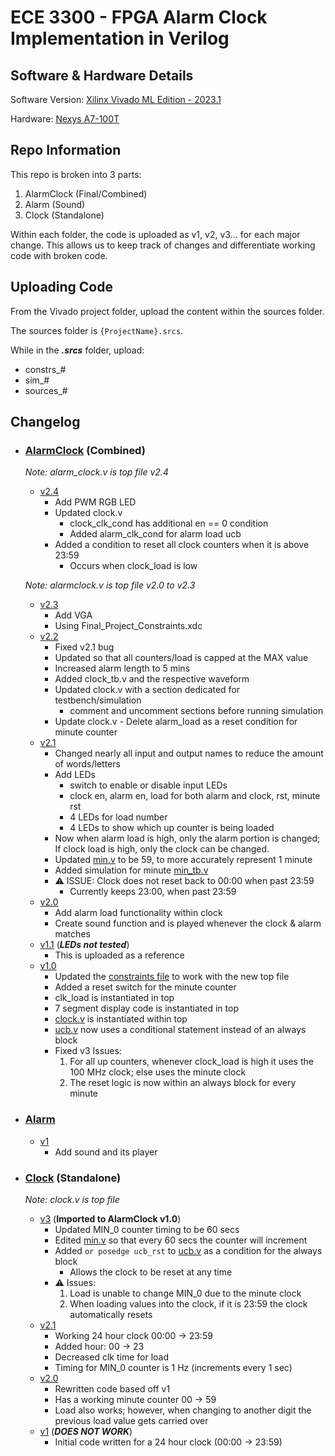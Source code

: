 # ECE 3300 - FPGA Alarm Clock Implementation in Verilog

## Software & Hardware Details
Software Version: [Xilinx Vivado ML Edition - 2023.1](https://www.xilinx.com/support/download/index.html/content/xilinx/en/downloadNav/vivado-design-tools/2023-1.html)

Hardware: [Nexys A7-100T](https://www.xilinx.com/products/boards-and-kits/1-6olhwl.html)

## Repo Information

This repo is broken into 3 parts:
1. AlarmClock (Final/Combined)
2. Alarm (Sound)
3. Clock (Standalone)

Within each folder, the code is uploaded as v1, v2, v3... for each major change. This allows us to keep track of changes and differentiate working code with broken code.

## Uploading Code

From the Vivado project folder, upload the content within the sources folder.

The sources folder is `{ProjectName}.srcs`.

While in the **_.srcs_** folder, upload:
- constrs_#
- sim_#
- sources_#

## Changelog

- ### [AlarmClock](https://github.com/Synergy5761/ECE3300-AlarmClockProject/tree/main/AlarmClock) (Combined)

  _Note: alarm_clock.v is top file v2.4_

  - [v2.4](https://github.com/Synergy5761/ECE3300-AlarmClockProject/tree/main/AlarmClock/v2.4)
    - Add PWM RGB LED
    - Updated clock.v
      - clock_clk_cond has additional en == 0 condition
      - Added alarm_clk_cond for alarm load ucb
    - Added a condition to reset all clock counters when it is above 23:59
      - Occurs when clock_load is low
  
  _Note: alarmclock.v is top file v2.0 to v2.3_
  
  - [v2.3](https://github.com/Synergy5761/ECE3300-AlarmClockProject/tree/main/AlarmClock/v2.3)
    - Add VGA
    - Using Final_Project_Constraints.xdc
  - [v2.2](https://github.com/Synergy5761/ECE3300-AlarmClockProject/tree/main/AlarmClock/v2.2)
    - Fixed v2.1 bug
    - Updated so that all counters/load is capped at the MAX value
    - Increased alarm length to 5 mins
    - Added clock_tb.v and the respective waveform
    - Updated clock.v with a section dedicated for testbench/simulation
      - comment and uncomment sections before running simulation
    - Update clock.v - Delete alarm_load as a reset condition for minute counter
  - [v2.1](https://github.com/Synergy5761/ECE3300-AlarmClockProject/tree/main/AlarmClock/v2.1)
    - Changed nearly all input and output names to reduce the amount of words/letters
    - Add LEDs
      - switch to enable or disable input LEDs
      - clock en, alarm en, load for both alarm and clock, rst, minute rst
      - 4 LEDs for load number
      - 4 LEDs to show which up counter is being loaded
    - Now when alarm load is high, only the alarm portion is changed; If clock load is high, only the clock can be changed.
    - Updated [min.v](https://github.com/Synergy5761/ECE3300-AlarmClockProject/blob/main/AlarmClock/v2.1/sources_1/new/min.v) to be 59, to more accurately represent 1 minute
    - Added simulation for minute [min_tb.v](https://github.com/Synergy5761/ECE3300-AlarmClockProject/tree/main/AlarmClock/v2.1/sim_1/new)
    - ⚠️ ISSUE: Clock does not reset back to 00:00 when past 23:59
      - Currently keeps 23:00, when past 23:59
  - [v2.0](https://github.com/Synergy5761/ECE3300-AlarmClockProject/tree/main/AlarmClock/v2.0)
    - Add alarm load functionality within clock
    - Create sound function and is played whenever the clock & alarm matches
  - [v1.1](https://github.com/Synergy5761/ECE3300-AlarmClockProject/tree/main/AlarmClock/v1.1) (**_LEDs not tested_**)
    - This is uploaded as a reference 
  - [v1.0](https://github.com/Synergy5761/ECE3300-AlarmClockProject/tree/main/AlarmClock/v1)
    - Updated the [constraints file](https://github.com/Synergy5761/ECE3300-AlarmClockProject/blob/main/AlarmClock/v1/constrs_1/new/Nexys-A7-100T-Master.xdc) to work with the new top file
    - Added a reset switch for the minute counter
    - clk_load is instantiated in top
    - 7 segment display code is instantiated in top
    - [clock.v](https://github.com/Synergy5761/ECE3300-AlarmClockProject/blob/main/AlarmClock/v1/sources_1/new/clock.v) is instantiated within top
    - [ucb.v](https://github.com/Synergy5761/ECE3300-AlarmClockProject/blob/main/AlarmClock/v1/sources_1/new/ucb.v) now uses a conditional statement instead of an always block
    - Fixed v3 Issues:
      1. For all up counters, whenever clock_load is high it uses the 100 MHz clock; else uses the minute clock
      2. The reset logic is now within an always block for every minute

- ### [Alarm](https://github.com/Synergy5761/ECE3300-AlarmClockProject/tree/main/Alarm)

  - [v1](https://github.com/Synergy5761/ECE3300-AlarmClockProject/tree/main/Alarm/v1)
    - Add sound and its player

- ### [Clock](https://github.com/Synergy5761/ECE3300-AlarmClockProject/tree/main/Clock) (Standalone)

  _Note: clock.v is top file_
  
  - [v3](https://github.com/Synergy5761/ECE3300-AlarmClockProject/tree/main/Clock/v3) (**Imported to AlarmClock v1.0**)
    - Updated MIN_0 counter timing to be 60 secs
    - Edited [min.v](https://github.com/Synergy5761/ECE3300-AlarmClockProject/blob/main/Clock/v3/sources_1/new/min.v) so that every 60 secs the counter will increment
    - Added `or posedge ucb_rst` to [ucb.v](https://github.com/Synergy5761/ECE3300-AlarmClockProject/blob/main/Clock/v3/sources_1/new/ucb.v) as a condition for the always block
      - Allows the clock to be reset at any time
    - ⚠️ Issues:
      1. Load is unable to change MIN_0 due to the minute clock
      2. When loading values into the clock, if it is 23:59 the clock automatically resets
  - [v2.1](https://github.com/Synergy5761/ECE3300-AlarmClockProject/tree/main/Clock/v2.1)
    - Working 24 hour clock 00:00 -> 23:59
    - Added hour: 00 -> 23
    - Decreased clk time for load
    - Timing for MIN_0 counter is 1 Hz (increments every 1 sec)
  - [v2.0](https://github.com/Synergy5761/ECE3300-AlarmClockProject/tree/main/Clock/v2.0)
    - Rewritten code based off v1
    - Has a working minute counter 00 -> 59
    - Load also works; however, when changing to another digit the previous load value gets carried over
  - [v1](https://github.com/Synergy5761/ECE3300-AlarmClockProject/tree/main/Clock/v1) (**_DOES NOT WORK_**)
    - Initial code written for a 24 hour clock (00:00 -> 23:59)

